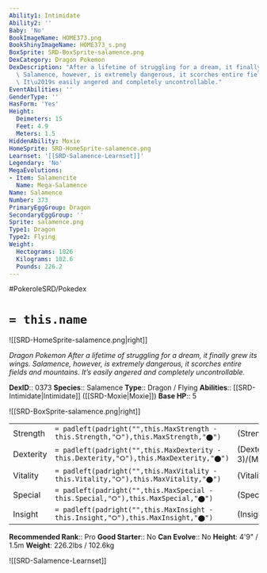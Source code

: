 ```yaml
---
Ability1: Intimidate
Ability2: ''
Baby: 'No'
BookImageName: HOME373.png
BookShinyImageName: HOME373_s.png
BoxSprite: SRD-BoxSprite-salamence.png
DexCategory: Dragon Pokemon
DexDescription: "After a lifetime of struggling for a dream, it finally grew its wings.\
  \ Salamence, however, is extremely dangerous, it scorches entire fields and mountains.\
  \ It\u2019s easily angered and completely uncontrollable."
EventAbilities: ''
GenderType: ''
HasForm: 'Yes'
Height:
  Deimeters: 15
  Feet: 4.9
  Meters: 1.5
HiddenAbility: Moxie
HomeSprite: SRD-HomeSprite-salamence.png
Learnset: '[[SRD-Salamence-Learnset]]'
Legendary: 'No'
MegaEvolutions:
- Item: Salamencite
  Name: Mega-Salamence
Name: Salamence
Number: 373
PrimaryEggGroup: Dragon
SecondaryEggGroup: ''
Sprite: salamence.png
Type1: Dragon
Type2: Flying
Weight:
  Hectograms: 1026
  Kilograms: 102.6
  Pounds: 226.2
---
```


#PokeroleSRD/Pokedex

# `= this.name`

![[SRD-HomeSprite-salamence.png|right]]

*Dragon Pokemon*
*After a lifetime of struggling for a dream, it finally grew its wings. Salamence, however, is extremely dangerous, it scorches entire fields and mountains. It’s easily angered and completely uncontrollable.*

**DexID**:: 0373
**Species**:: Salamence
**Type**:: Dragon / Flying
**Abilities**:: [[SRD-Intimidate|Intimidate]] ([[SRD-Moxie|Moxie]])
**Base HP**:: 5

![[SRD-BoxSprite-salamence.png|right]]

|           |                                                                                        |                                          |
| --------- | -------------------------------------------------------------------------------------- | ---------------------------------------- |
| Strength  | `= padleft(padright("",this.MaxStrength - this.Strength,"⭘"),this.MaxStrength,"⬤")`    | (Strength::3)/(MaxStrength::7)   |
| Dexterity | `= padleft(padright("",this.MaxDexterity - this.Dexterity,"⭘"),this.MaxDexterity,"⬤")` | (Dexterity:: 3)/(MaxDexterity::6) |
| Vitality  | `= padleft(padright("",this.MaxVitality - this.Vitality,"⭘"),this.MaxVitality,"⬤")`    | (Vitality::2)/(MaxVitality::5)   |
| Special   | `= padleft(padright("",this.MaxSpecial - this.Special,"⭘"),this.MaxSpecial,"⬤")`       | (Special::3)/(MaxSpecial::6)     |
| Insight   | `= padleft(padright("",this.MaxInsight - this.Insight,"⭘"),this.MaxInsight,"⬤")`       | (Insight::2)/(MaxInsight::5)     |

**Recommended Rank**:: Pro
**Good Starter**:: No
**Can Evolve**:: No
**Height**: 4'9" / 1.5m
**Weight**: 226.2lbs / 102.6kg

![[SRD-Salamence-Learnset]]